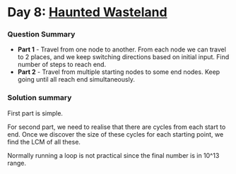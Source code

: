 # Day 8: [Haunted Wasteland](https://adventofcode.com/2023/day/8)

### Question Summary
- **Part 1** - Travel from one node to another. From each node we can travel to 2 places, and we keep switching directions based on initial input. Find number of steps to reach end. 
- **Part 2** - Travel from multiple starting nodes to some end nodes. Keep going until all reach end simultaneously. 

### Solution summary 

First part is simple. 

For second part, we need to realise that there are cycles from each start to end. Once we discover the size of these cycles for each starting point, we find the LCM of all these. 

Normally running a loop is not practical since the final number is in 10^13 range. 
